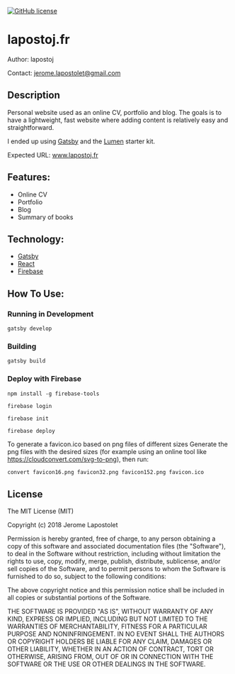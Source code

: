[![GitHub license](https://img.shields.io/badge/license-MIT-blue.svg)](https://raw.githubusercontent.com/lapostoj/lapostoj.fr/master/LICENSE)

# lapostoj.fr

Author: lapostoj

Contact: jerome.lapostolet@gmail.com

## Description
Personal website used as an online CV, portfolio and blog.
The goals is to have a lightweight, fast website where adding content is relatively easy and straightforward.

I ended up using [Gatsby](https://www.gatsbyjs.org/) and the [Lumen](https://github.com/alxshelepenok/gatsby-starter-lumen) starter kit.

Expected URL: www.lapostoj.fr

## Features:
* Online CV
* Portfolio
* Blog
* Summary of books


## Technology:
* [Gatsby](https://www.gatsbyjs.org/)
* [React](https://reactjs.org/)
* [Firebase](https://firebase.google.com/)

## How To Use:
### Running in Development
`gatsby develop`

### Building
`gatsby build`

### Deploy with Firebase
`npm install -g firebase-tools`

`firebase login`

`firebase init`

`firebase deploy`

To generate a favicon.ico based on png files of different sizes
Generate the png files with the desired sizes (for example using an online tool like https://cloudconvert.com/svg-to-png), then run:
```sh
convert favicon16.png favicon32.png favicon152.png favicon.ico
```

## License
The MIT License (MIT)

Copyright (c) 2018 Jerome Lapostolet

Permission is hereby granted, free of charge, to any person obtaining a copy
of this software and associated documentation files (the "Software"), to deal
in the Software without restriction, including without limitation the rights
to use, copy, modify, merge, publish, distribute, sublicense, and/or sell
copies of the Software, and to permit persons to whom the Software is
furnished to do so, subject to the following conditions:

The above copyright notice and this permission notice shall be included in all
copies or substantial portions of the Software.

THE SOFTWARE IS PROVIDED "AS IS", WITHOUT WARRANTY OF ANY KIND, EXPRESS OR
IMPLIED, INCLUDING BUT NOT LIMITED TO THE WARRANTIES OF MERCHANTABILITY,
FITNESS FOR A PARTICULAR PURPOSE AND NONINFRINGEMENT. IN NO EVENT SHALL THE
AUTHORS OR COPYRIGHT HOLDERS BE LIABLE FOR ANY CLAIM, DAMAGES OR OTHER
LIABILITY, WHETHER IN AN ACTION OF CONTRACT, TORT OR OTHERWISE, ARISING FROM,
OUT OF OR IN CONNECTION WITH THE SOFTWARE OR THE USE OR OTHER DEALINGS IN THE
SOFTWARE.
